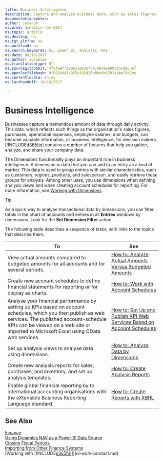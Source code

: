 ```yaml
---
title: Business Intelligence
description: Capture and analyse business data, such as sales figures, purchases, operational expenses, employee salaries, and budgets, that can be valuable information for business intelligence or for decision making.
documentationcenter: 
author: SorenGP
ms.prod: dynamics-nav-2017
ms.topic: article
ms.devlang: na
ms.tgt_pltfrm: na
ms.workload: na
ms.search.keywords: bi, power BI, analysis, KPI
ms.date: 06/16/2017
ms.author: sgroespe
ms.translationtype: HT
ms.sourcegitcommit: 4fefaef7380ac10836fcac404eea006f55d8556f
ms.openlocfilehash: 0f0624843a925a105420ebbe9b87b34abe73d7ee
ms.contentlocale: en-nz
ms.lasthandoff: 10/16/2017

---
```

# <a name="business-intelligence"></a>Business Intelligence
Businesses capture a tremendous amount of data through daily activity. This data, which reflects such things as the organisation's sales figures, purchases, operational expenses, employee salaries, and budgets, can become valuable information, or business intelligence, for decision makers. [!INCLUDE[d365fin](includes/d365fin_md.md)] contains a number of features that help you gather, analyze, and share your company data.

The Dimensions functionality plays an important role in business intelligence. A dimension is data that you can add to an entry as a kind of marker. This data is used to group entries with similar characteristics, such as customers, regions, products, and salesperson, and easily retrieve these groups for analysis. Among other uses, you use dimensions  when defining analysis views and when creating account schedules for reporting. For more information, see [Working with Dimensions](finance-dimensions.md).

> [!TIP]
> As a quick way to analyse transactional data by dimensions, you can filter totals in the chart of accounts and entries in all **Entries** windows by dimensions. Look for the **Set Dimension Filter** action.  

The following table describes a sequence of tasks, with links to the topics that describe them.  

| To | See |
| --- | --- |
|View actual amounts compared to budgeted amounts for all accounts and for several periods.|[How to: Analyze Actual Amounts Versus Budgeted Amounts](bi-how-analyze-actual-versus-budget.md)|
|Create new account schedules to define financial statements for reporting or for display as charts.|[How to: Work with Account Schedules](bi-how-work-account-schedule.md)|
|Analyse your financial performance by setting up KPIs based on account schedules, which you then publish as web services. The published account-schedule KPIs can be viewed on a web site or imported to Microsoft Excel using OData web services.|[How to: Set Up and Publish KPI Web Services Based on Account Schedules](bi-how-to-set-up-and-publish-kpi-web-services-based-on-account-schedules.md)|
|Set up analysis views to analyse data using dimensions.|[How to: Analyze Data by Dimensions](bi-how-analyze-data-dimension.md)|
|Create new analysis reports for sales, purchases, and inventory, and set up analysis templates.|[How to: Create Analysis Reports](bi-how-create-analysis-views-reports.md)|
|Enable global financial reporting by to international accounting organisations with the eXtensible Business Reporting Language standard.|[How to: Create Reports with XBRL](bi-create-reports-with-xbrl.md)|

## <a name="see-also"></a>See Also
[Finance](finance.md)    
[Using Dynamics NAV as a Power BI Data Source](across-how-use-financials-data-source-powerbi.md)  
[Closing Fiscal Periods](year-close-years-periods.md)  
[Importing from Other Finance Systems](upload-data.md)  
[Working with [!INCLUDE[d365fin](includes/d365fin_md.md)]](ui-work-product.md)

